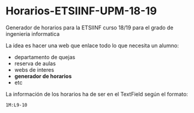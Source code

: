 # Horarios-ETSIINF-UPM-18-19
Generador de horarios para la ETSIINF curso 18/19 para el grado de ingenieria informatica

La idea es hacer una web que enlace todo lo que necesita un alumno:
- departamento de quejas
- reserva de aulas
- webs de interes
- **generador de horarios**
- etc


La información de los horarios ha de ser en el TextField según el formato:
```
1M:L9-10
```
